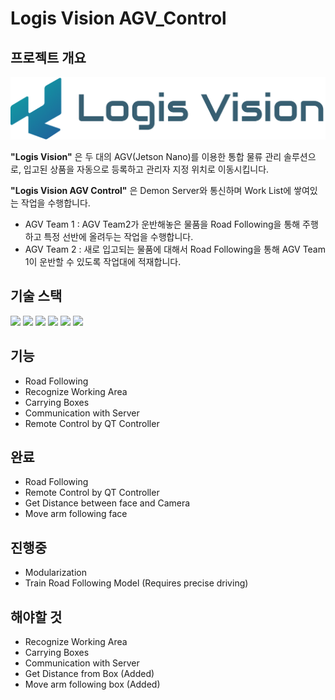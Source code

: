 # Logis Vision AGV_Control

## 프로젝트 개요

![Logis_Vision_Logo](https://raw.githubusercontent.com/LogisVision/Logis_Platform/refs/heads/master/Basic%20Theme%403x.png)

**"Logis Vision"** 은 두 대의 AGV(Jetson Nano)를 이용한 통합 물류 관리 솔루션으로,
입고된 상품을 자동으로 등록하고 관리자 지정 위치로 이동시킵니다.

**"Logis Vision AGV Control"** 은 Demon Server와 통신하며 Work List에 쌓여있는 작업을 수행합니다.

- AGV Team 1 : AGV Team2가 운반해놓은 물품을 Road Following을 통해 주행하고 특정 선반에 올려두는 작업을 수행합니다.
- AGV Team 2 : 새로 입고되는 물품에 대해서 Road Following을 통해 AGV Team 1이 운반할 수 있도록 작업대에 적재합니다.

## 기술 스택
<div>
<img src="https://img.shields.io/badge/Python-3776AB?style=for-the-badge&logo=python&logoColor=white">
<img src="https://img.shields.io/badge/Pytorch-EE4C2C?style=for-the-badge&logo=pytorch&logoColor=white">
<img src="https://img.shields.io/badge/OPENCV-5C3EE8?style=for-the-badge&logo=OPENCV&logoColor=white">
<img src="https://img.shields.io/badge/QT-41CD52?style=for-the-badge&logo=QT&logoColor=white">
<img src="https://img.shields.io/badge/MQTT-660066?style=for-the-badge&logo=MQTT&logoColor=white">
<img src="https://img.shields.io/badge/GitHub-181717?style=for-the-badge&logo=Github&logoColor=white">
</div>

## 기능
- Road Following
- Recognize Working Area
- Carrying Boxes
- Communication with Server
- Remote Control by QT Controller

## 완료
- Road Following
- Remote Control by QT Controller 
- Get Distance between face and Camera 
- Move arm following face 

## 진행중
- Modularization
- Train Road Following Model (Requires precise driving)

## 해야할 것
- Recognize Working Area
- Carrying Boxes
- Communication with Server
- Get Distance from Box (Added)
- Move arm following box (Added)

